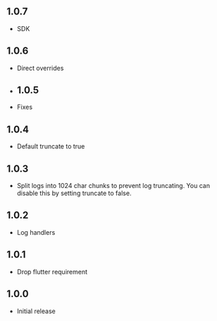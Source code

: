 ## 1.0.7

* SDK

## 1.0.6

* Direct overrides

* ## 1.0.5

* Fixes

## 1.0.4

* Default truncate to true

## 1.0.3

* Split logs into 1024 char chunks to prevent log truncating. You can disable this by setting truncate to false.

## 1.0.2

* Log handlers

## 1.0.1

* Drop flutter requirement

## 1.0.0

* Initial release
